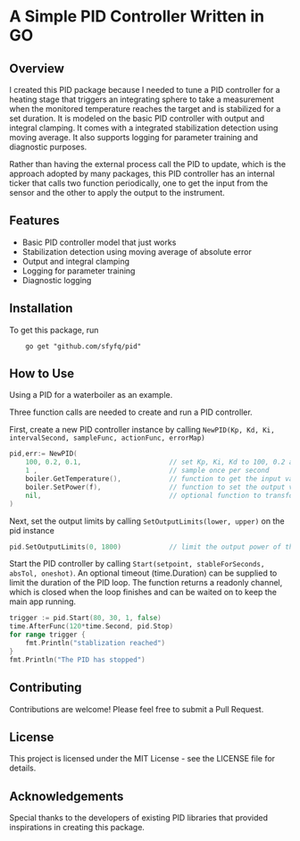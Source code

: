 # A Simple PID Controller Written in GO

## Overview

I created this PID package because I needed to tune a PID controller for a heating stage that triggers an integrating sphere to take a measurement when the monitored temperature reaches the target and is stabilized for a set duration. 
It is modeled on the basic PID controller with output and integral clamping. It comes with a integrated stabilization detection using moving average. It also supports logging for parameter training and diagnostic purposes.

Rather than having the external process call the PID to update, which is the approach adopted by many packages, this PID controller has an internal ticker that calls two function periodically, one to get the input from the sensor and the other to apply the output to the instrument. 

## Features

- Basic PID controller model that just works
- Stabilization detection using moving average of absolute error
- Output and integral clamping
- Logging for parameter training
- Diagnostic logging

## Installation

To get this package, run
```shell
    go get "github.com/sfyfq/pid"
```

## How to Use
Using a PID for a waterboiler as an example.

Three function calls are needed to create and run a PID controller.

First, create a new PID controller instance by calling `NewPID(Kp, Kd, Ki, intervalSecond, sampleFunc, actionFunc, errorMap)`

```go
pid,err:= NewPID(
	100, 0.2, 0.1,                      // set Kp, Ki, Kd to 100, 0.2 and 0.1 respectively
	1 ,                                 // sample once per second
	boiler.GetTemperature(),            // function to get the input variable
	boiler.SetPower(f),                 // function to set the output variable
	nil,                                // optional function to transform error value, set to nil in this example
)
```

Next, set the output limits by calling `SetOutputLimits(lower, upper)` on the pid instance


```go
pid.SetOutputLimits(0, 1800)            // limit the output power of the boiler to [0, 1800]
```

Start the PID controller by calling `Start(setpoint, stableForSeconds, absTol, oneshot)`. An optional timeout (time.Duration) can be supplied to limit the duration of the PID loop.
The function returns a readonly channel, which is closed when the loop finishes and can be waited on to keep the main app running.

```go
trigger := pid.Start(80, 30, 1, false)
time.AfterFunc(120*time.Second, pid.Stop)
for range trigger {
    fmt.Println("stablization reached")
}
fmt.Println("The PID has stopped")

```


## Contributing

Contributions are welcome! Please feel free to submit a Pull Request.

## License

This project is licensed under the MIT License - see the LICENSE file for details.

## Acknowledgements

Special thanks to the developers of existing PID libraries that provided inspirations in creating this package.